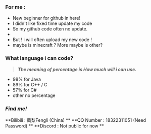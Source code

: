 
### For me :
- New beginner for github in here!
- I didn't like fixed time update my code
- So my github code often no update.
- 
- But ! i will often upload my new code !
- maybe is minecraft ? More maybe is other?

### What language i can code?
>***The meaning of percentage is How much will i can use.***
* 98% for Java
* 89% for C++ / C
* 57% for C#
* other no percentage

### ***Find me!***
**Bilibili : 凤梨Fengli (China) **
**QQ Number : 18322311051 (Need Password) **
**Discord : Not public for now **
